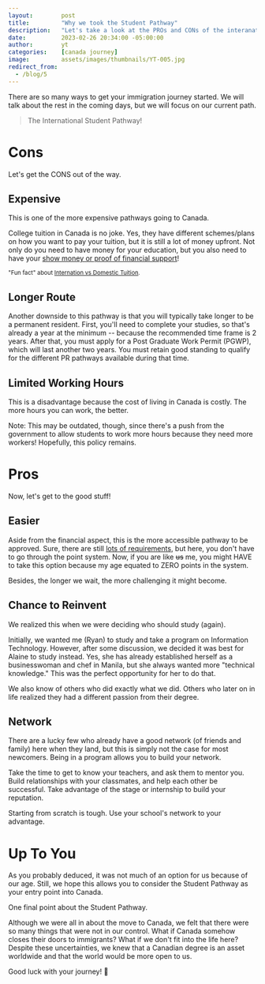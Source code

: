 ```yaml
---
layout:        post
title:         "Why we took the Student Pathway"
description:   "Let's take a look at the PROs and CONs of the interanational student pathway. Hopefully, this'll help you decide. Check it out!"
date:          2023-02-26 20:34:00 -05:00:00
author:        yt
categories:    [canada journey]
image:         assets/images/thumbnails/YT-005.jpg
redirect_from:
  - /blog/5
---
```


There are so many ways to get your immigration journey started. We will talk about the rest in the coming days, but we will focus on our current path. 

> The International Student Pathway!

# Cons

Let's get the CONS out of the way.

## Expensive

This is one of the more expensive pathways going to Canada. 

College tuition in Canada is no joke. Yes, they have different schemes/plans on how you want to pay your tuition, but it is still a lot of money upfront. Not only do you need to have money for your education, but you also need to have your [show money or proof of financial support](/2022-09-25-how-to-apply-for-a-student-visa-in-canada#proof-of-financial-support)! 

<small>"Fun fact" about [Internation vs Domestic Tuition](https://www.centennialcollege.ca/international-education/tuition-and-fees/international-vs-domestic-tuition).</small>

## Longer Route

Another downside to this pathway is that you will typically take longer to be a permanent resident. First, you'll need to complete your studies, so that's already a year at the minimum -- because the recommended time frame is 2 years. After that, you must apply for a Post Graduate Work Permit (PGWP), which will last another two years. You must retain good standing to qualify for the different PR pathways available during that time. 

## Limited Working Hours 

This is a disadvantage because the cost of living in Canada is costly. The more hours you can work, the better. 

Note: This may be outdated, though, since there's a push from the government to allow students to work more hours because they need more workers! Hopefully, this policy remains.

# Pros

Now, let's get to the good stuff!

## Easier

Aside from the financial aspect, this is the more accessible pathway to be approved. Sure, there are still [lots of requirements](/blog/1), but here, you don't have to go through the point system. Now, if you are like ~~us~~ me, you might HAVE to take this option because my age equated to ZERO points in the system. 

Besides, the longer we wait, the more challenging it might become.

## Chance to Reinvent

We realized this when we were deciding who should study (again).

Initially, we wanted me (Ryan) to study and take a program on Information Technology. However, after some discussion, we decided it was best for Alaine to study instead. Yes, she has already established herself as a businesswoman and chef in Manila, but she always wanted more "technical knowledge." This was the perfect opportunity for her to do that.

We also know of others who did exactly what we did. Others who later on in life realized they had a different passion from their degree. 

## Network

There are a lucky few who already have a good network (of friends and family) here when they land, but this is simply not the case for most newcomers. Being in a program allows you to build your network. 

Take the time to get to know your teachers, and ask them to mentor you. Build relationships with your classmates, and help each other be successful. Take advantage of the stage or internship to build your reputation. 

Starting from scratch is tough. Use your school's network to your advantage. 

# Up To You

As you probably deduced, it was not much of an option for us because of our age. Still, we hope this allows you to consider the Student Pathway as your entry point into Canada. 

One final point about the Student Pathway. 

Although we were all in about the move to Canada, we felt that there were so many things that were not in our control. What if Canada somehow closes their doors to immigrants? What if we don't fit into the life here? Despite these uncertainties, we knew that a Canadian degree is an asset worldwide and that the world would be more open to us. 

Good luck with your journey! 🛫